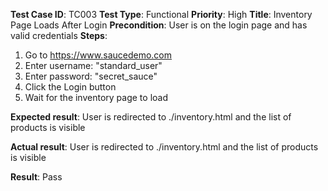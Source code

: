 **Test Case ID**: TC003
**Test Type**: Functional
**Priority**: High
**Title**: Inventory Page Loads After Login
**Precondition**: User is on the login page and has valid credentials
**Steps**:
1. Go to https://www.saucedemo.com
2. Enter username: "standard_user"
3. Enter password: "secret_sauce"
4. Click the Login button
5. Wait for the inventory page to load

**Expected result**: User is redirected to ./inventory.html and the list of products is visible

**Actual result**: User is redirected to ./inventory.html and the list of products is visible

**Result**: Pass